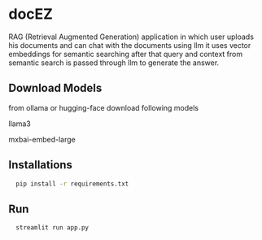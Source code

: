 
# docEZ

RAG (Retrieval Augmented Generation) application in which user uploads his documents and can chat with the documents using llm
it uses vector embeddings for semantic searching after that query and context from semantic search is passed through llm to generate the answer.





## Download Models

from ollama or hugging-face download following models

llama3 

mxbai-embed-large
## Installations

```bash
  pip install -r requirements.txt
```


## Run

```bash
  streamlit run app.py
```

